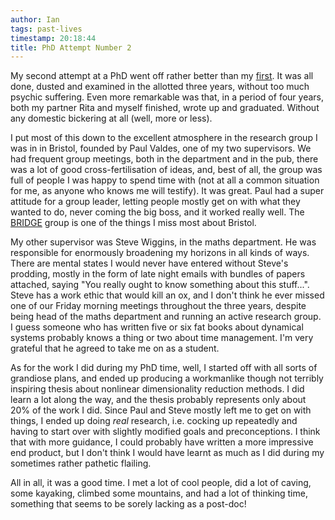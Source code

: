 ```yaml
---
author: Ian
tags: past-lives
timestamp: 20:18:44
title: PhD Attempt Number 2
---
```

My second attempt at a PhD went off rather better than my
[first](/blog/posts/2012/02/04/oxford-phd-time.html).  It was all
done, dusted and examined in the allotted three years, without too
much psychic suffering.  Even more remarkable was that, in a period of
four years, both my partner Rita and myself finished, wrote up and
graduated.  Without any domestic bickering at all (well, more or
less).

I put most of this down to the excellent atmosphere in the research
group I was in in Bristol, founded by Paul Valdes, one of my two
supervisors.  We had frequent group meetings, both in the department
and in the pub, there was a lot of good cross-fertilisation of ideas,
and, best of all, the group was full of people I was happy to spend
time with (not at all a common situation for me, as anyone who knows
me will testify).  It was great.  Paul had a super attitude for a
group leader, letting people mostly get on with what they wanted to
do, never coming the big boss, and it worked really well.  The
[BRIDGE](http://www.bridge.bris.ac.uk/about) group is one of the
things I miss most about Bristol.

My other supervisor was Steve Wiggins, in the maths department.  He
was responsible for enormously broadening my horizons in all kinds of
ways.  There are mental states I would never have entered without
Steve's prodding, mostly in the form of late night emails with bundles
of papers attached, saying "You really ought to know something
about this stuff...".  Steve has a work ethic that would kill an ox,
and I don't think he ever missed one of our Friday morning meetings
throughout the three years, despite being head of the maths
department and running an active research group.  I guess someone who
has written five or six fat books about dynamical systems probably
knows a thing or two about time management.  I'm very grateful that he
agreed to take me on as a student.

As for the work I did during my PhD time, well, I started off with all
sorts of grandiose plans, and ended up producing a workmanlike though
not terribly inspiring thesis about nonlinear dimensionality reduction
methods.  I did learn a lot along the way, and the thesis probably
represents only about 20% of the work I did.  Since Paul and Steve
mostly left me to get on with things, I ended up doing *real*
research, i.e. cocking up repeatedly and having to start over with
slightly modified goals and preconceptions.  I think that with more
guidance, I could probably have written a more impressive end product,
but I don't think I would have learnt as much as I did during my
sometimes rather pathetic flailing.

All in all, it was a good time.  I met a lot of cool people, did a lot
of caving, some kayaking, climbed some mountains, and had a lot of
thinking time, something that seems to be sorely lacking as a
post-doc!
